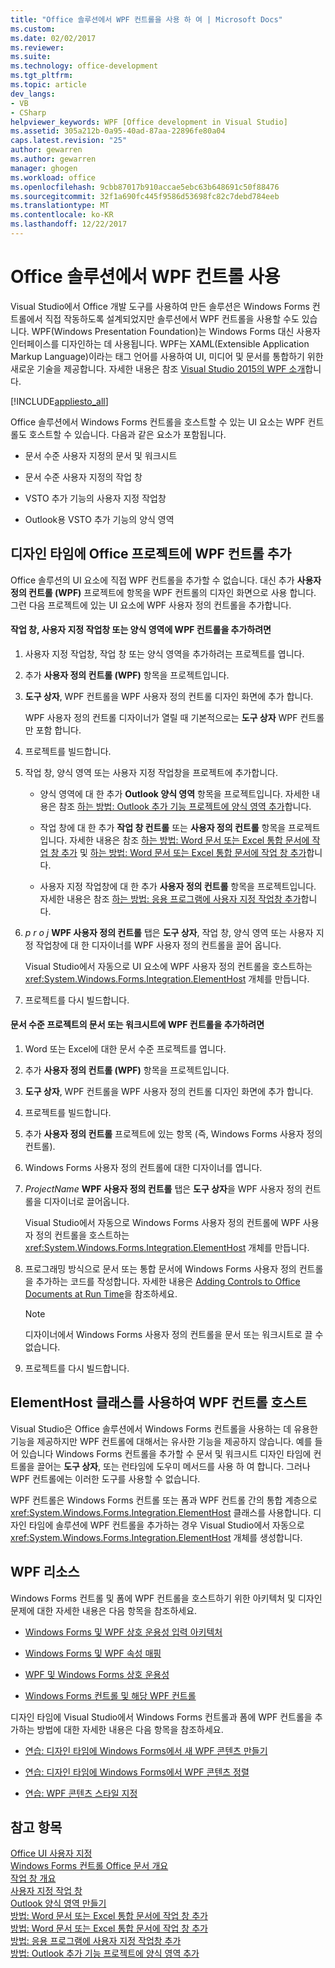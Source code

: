 ```yaml
---
title: "Office 솔루션에서 WPF 컨트롤을 사용 하 여 | Microsoft Docs"
ms.custom: 
ms.date: 02/02/2017
ms.reviewer: 
ms.suite: 
ms.technology: office-development
ms.tgt_pltfrm: 
ms.topic: article
dev_langs:
- VB
- CSharp
helpviewer_keywords: WPF [Office development in Visual Studio]
ms.assetid: 305a212b-0a95-40ad-87aa-22896fe80a04
caps.latest.revision: "25"
author: gewarren
ms.author: gewarren
manager: ghogen
ms.workload: office
ms.openlocfilehash: 9cbb87017b910accae5ebc63b648691c50f88476
ms.sourcegitcommit: 32f1a690fc445f9586d53698fc82c7debd784eeb
ms.translationtype: MT
ms.contentlocale: ko-KR
ms.lasthandoff: 12/22/2017
---
```

# <a name="using-wpf-controls-in-office-solutions"></a>Office 솔루션에서 WPF 컨트롤 사용
  Visual Studio에서 Office 개발 도구를 사용하여 만든 솔루션은 Windows Forms 컨트롤에서 직접 작동하도록 설계되었지만 솔루션에서 WPF 컨트롤을 사용할 수도 있습니다. WPF(Windows Presentation Foundation)는 Windows Forms 대신 사용자 인터페이스를 디자인하는 데 사용됩니다. WPF는 XAML(Extensible Application Markup Language)이라는 태그 언어를 사용하여 UI, 미디어 및 문서를 통합하기 위한 새로운 기술을 제공합니다. 자세한 내용은 참조 [Visual Studio 2015의 WPF 소개](/dotnet/framework/wpf/getting-started/introduction-to-wpf-in-vs)합니다.  
  
 [!INCLUDE[appliesto_all](../vsto/includes/appliesto-all-md.md)]  
  
 Office 솔루션에서 Windows Forms 컨트롤을 호스트할 수 있는 UI 요소는 WPF 컨트롤도 호스트할 수 있습니다. 다음과 같은 요소가 포함됩니다.  
  
-   문서 수준 사용자 지정의 문서 및 워크시트  
  
-   문서 수준 사용자 지정의 작업 창  
  
-   VSTO 추가 기능의 사용자 지정 작업창  
  
-   Outlook용 VSTO 추가 기능의 양식 영역  
  
## <a name="adding-wpf-controls-to-office-projects-at-design-time"></a>디자인 타임에 Office 프로젝트에 WPF 컨트롤 추가  
 Office 솔루션의 UI 요소에 직접 WPF 컨트롤을 추가할 수 없습니다. 대신 추가 **사용자 정의 컨트롤 (WPF)** 프로젝트에 항목을 WPF 컨트롤의 디자인 화면으로 사용 합니다. 그런 다음 프로젝트에 있는 UI 요소에 WPF 사용자 정의 컨트롤을 추가합니다.  
  
#### <a name="to-add-wpf-controls-to-an-actions-pane-custom-task-pane-or-form-region"></a>작업 창, 사용자 지정 작업창 또는 양식 영역에 WPF 컨트롤을 추가하려면  
  
1.  사용자 지정 작업창, 작업 창 또는 양식 영역을 추가하려는 프로젝트를 엽니다.  
  
2.  추가 **사용자 정의 컨트롤 (WPF)** 항목을 프로젝트입니다.  
  
3.  **도구 상자**, WPF 컨트롤을 WPF 사용자 정의 컨트롤 디자인 화면에 추가 합니다.  
  
     WPF 사용자 정의 컨트롤 디자이너가 열릴 때 기본적으로는 **도구 상자** WPF 컨트롤만 포함 합니다.  
  
4.  프로젝트를 빌드합니다.  
  
5.  작업 창, 양식 영역 또는 사용자 지정 작업창을 프로젝트에 추가합니다.  
  
    -   양식 영역에 대 한 추가 **Outlook 양식 영역** 항목을 프로젝트입니다. 자세한 내용은 참조 [하는 방법: Outlook 추가 기능 프로젝트에 양식 영역 추가](../vsto/how-to-add-a-form-region-to-an-outlook-add-in-project.md)합니다.  
  
    -   작업 창에 대 한 추가 **작업 창 컨트롤** 또는 **사용자 정의 컨트롤** 항목을 프로젝트입니다. 자세한 내용은 참조 [하는 방법: Word 문서 또는 Excel 통합 문서에 작업 창 추가](../vsto/how-to-add-an-actions-pane-to-word-documents-or-excel-workbooks.md) 및 [하는 방법: Word 문서 또는 Excel 통합 문서에 작업 창 추가](../vsto/how-to-add-an-actions-pane-to-word-documents-or-excel-workbooks.md)합니다.  
  
    -   사용자 지정 작업창에 대 한 추가 **사용자 정의 컨트롤** 항목을 프로젝트입니다. 자세한 내용은 참조 [하는 방법: 응용 프로그램에 사용자 지정 작업창 추가](../vsto/how-to-add-a-custom-task-pane-to-an-application.md)합니다.  
  
6.  *p r o j* **WPF 사용자 정의 컨트롤** 탭은 **도구 상자**, 작업 창, 양식 영역 또는 사용자 지정 작업창에 대 한 디자이너를 WPF 사용자 정의 컨트롤을 끌어 옵니다.  
  
     Visual Studio에서 자동으로 UI 요소에 WPF 사용자 정의 컨트롤을 호스트하는 <xref:System.Windows.Forms.Integration.ElementHost> 개체를 만듭니다.  
  
7.  프로젝트를 다시 빌드합니다.  
  
#### <a name="to-add-wpf-controls-to-a-document-or-worksheet-in-a-document-level-project"></a>문서 수준 프로젝트의 문서 또는 워크시트에 WPF 컨트롤을 추가하려면  
  
1.  Word 또는 Excel에 대한 문서 수준 프로젝트를 엽니다.  
  
2.  추가 **사용자 정의 컨트롤 (WPF)** 항목을 프로젝트입니다.  
  
3.  **도구 상자**, WPF 컨트롤을 WPF 사용자 정의 컨트롤 디자인 화면에 추가 합니다.  
  
4.  프로젝트를 빌드합니다.  
  
5.  추가 **사용자 정의 컨트롤** 프로젝트에 있는 항목 (즉, Windows Forms 사용자 정의 컨트롤).  
  
6.  Windows Forms 사용자 정의 컨트롤에 대한 디자이너를 엽니다.  
  
7.  *ProjectName* **WPF 사용자 정의 컨트롤** 탭은 **도구 상자**을 WPF 사용자 정의 컨트롤을 디자이너로 끌어옵니다.  
  
     Visual Studio에서 자동으로 Windows Forms 사용자 정의 컨트롤에 WPF 사용자 정의 컨트롤을 호스트하는 <xref:System.Windows.Forms.Integration.ElementHost> 개체를 만듭니다.  
  
8.  프로그래밍 방식으로 문서 또는 통합 문서에 Windows Forms 사용자 정의 컨트롤을 추가하는 코드를 작성합니다. 자세한 내용은 [Adding Controls to Office Documents at Run Time](../vsto/adding-controls-to-office-documents-at-run-time.md)을 참조하세요.  
  
    > [!NOTE]  
    >  디자이너에서 Windows Forms 사용자 정의 컨트롤을 문서 또는 워크시트로 끌 수 없습니다.  
  
9. 프로젝트를 다시 빌드합니다.  
  
## <a name="hosting-wpf-controls-by-using-the-elementhost-class"></a>ElementHost 클래스를 사용하여 WPF 컨트롤 호스트  
 Visual Studio은 Office 솔루션에서 Windows Forms 컨트롤을 사용하는 데 유용한 기능을 제공하지만 WPF 컨트롤에 대해서는 유사한 기능을 제공하지 않습니다. 예를 들어 있습니다 Windows Forms 컨트롤을 추가할 수 문서 및 워크시트 디자인 타임에 컨트롤을 끌어는 **도구 상자**, 또는 런타임에 도우미 메서드를 사용 하 여 합니다. 그러나 WPF 컨트롤에는 이러한 도구를 사용할 수 없습니다.  
  
 WPF 컨트롤은 Windows Forms 컨트롤 또는 폼과 WPF 컨트롤 간의 통합 계층으로 <xref:System.Windows.Forms.Integration.ElementHost> 클래스를 사용합니다. 디자인 타임에 솔루션에 WPF 컨트롤을 추가하는 경우 Visual Studio에서 자동으로 <xref:System.Windows.Forms.Integration.ElementHost> 개체를 생성합니다.  
  
## <a name="wpf-resources"></a>WPF 리소스  
 Windows Forms 컨트롤 및 폼에 WPF 컨트롤을 호스트하기 위한 아키텍처 및 디자인 문제에 대한 자세한 내용은 다음 항목을 참조하세요.  
  
-   [Windows Forms 및 WPF 상호 운용성 입력 아키텍처](/dotnet/framework/wpf/advanced/windows-forms-and-wpf-interoperability-input-architecture)  
  
-   [Windows Forms 및 WPF 속성 매핑](/dotnet/framework/wpf/advanced/windows-forms-and-wpf-property-mapping)  
  
-   [WPF 및 Windows Forms 상호 운용성](/dotnet/framework/wpf/advanced/wpf-and-windows-forms-interoperation)  
  
-   [Windows Forms 컨트롤 및 해당 WPF 컨트롤](/dotnet/framework/wpf/advanced/windows-forms-controls-and-equivalent-wpf-controls)  
  
 디자인 타임에 Visual Studio에서 Windows Forms 컨트롤과 폼에 WPF 컨트롤을 추가하는 방법에 대한 자세한 내용은 다음 항목을 참조하세요.  
  
-   [연습: 디자인 타임에 Windows Forms에서 새 WPF 콘텐츠 만들기](/dotnet/framework/winforms/advanced/walkthrough-creating-new-wpf-content-on-windows-forms-at-design-time)  
  
-   [연습: 디자인 타임에 Windows Forms에서 WPF 콘텐츠 정렬](/dotnet/framework/winforms/advanced/walkthrough-arranging-wpf-content-on-windows-forms-at-design-time)  
  
-   [연습: WPF 콘텐츠 스타일 지정](/dotnet/framework/winforms/advanced/walkthrough-styling-wpf-content)  
  
## <a name="see-also"></a>참고 항목  
 [Office UI 사용자 지정](../vsto/office-ui-customization.md)   
 [Windows Forms 컨트롤 Office 문서 개요](../vsto/windows-forms-controls-on-office-documents-overview.md)   
 [작업 창 개요](../vsto/actions-pane-overview.md)   
 [사용자 지정 작업 창](../vsto/custom-task-panes.md)   
 [Outlook 양식 영역 만들기](../vsto/creating-outlook-form-regions.md)   
 [방법: Word 문서 또는 Excel 통합 문서에 작업 창 추가](../vsto/how-to-add-an-actions-pane-to-word-documents-or-excel-workbooks.md)   
 [방법: Word 문서 또는 Excel 통합 문서에 작업 창 추가](../vsto/how-to-add-an-actions-pane-to-word-documents-or-excel-workbooks.md)   
 [방법: 응용 프로그램에 사용자 지정 작업창 추가](../vsto/how-to-add-a-custom-task-pane-to-an-application.md)   
 [방법: Outlook 추가 기능 프로젝트에 양식 영역 추가](../vsto/how-to-add-a-form-region-to-an-outlook-add-in-project.md)  
  
  